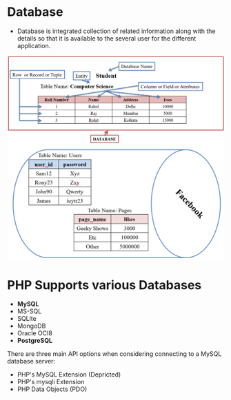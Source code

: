 # Database

- Database is integrated collection of related information along with the details so that it is available to the several user for the different application.

![](/20_Database/image1.png)
![](/20_Database/image2.png)

# PHP Supports various Databases

- **MySQL**
- MS-SQL
- SQLite
- MongoDB
- Oracle OCI8
- **PostgreSQL**

There are three main API options when considering connecting to a MySQL database server:
- PHP's MySQL Extension (Depricted)
- PHP's mysqli Extension
- PHP Data Objects (PDO)
